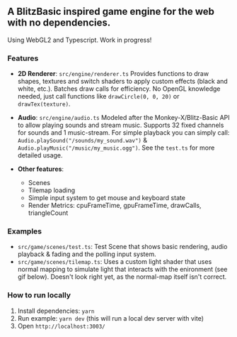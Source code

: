 ##  A BlitzBasic inspired game engine for the web with no dependencies.
Using WebGL2 and Typescript.
Work in progress!

### Features
- **2D Renderer**: `src/engine/renderer.ts`
Provides functions to draw shapes, textures and switch shaders to apply custom effects (black and white, etc.). Batches draw calls for efficiency. No OpenGL knowledge needed, just call functions like `drawCircle(0, 0, 20)` or `drawTex(texture)`.

- **Audio**: `src/engine/audio.ts`
Modeled after the Monkey-X/Blitz-Basic API to allow playing sounds and stream music. Supports 32 fixed channels for sounds and 1 music-stream.
For simple playback you can simply call: `Audio.playSound("/sounds/my_sound.wav")` &
`Audio.playMusic("/music/my_music.ogg")`. See the `test.ts` for more detailed usage.

- **Other features**:
	* Scenes
	* Tilemap loading
	* Simple input system to get mouse and keyboard state
	* Render Metrics: cpuFrameTime, gpuFrameTime, drawCalls, triangleCount

### Examples
- `src/game/scenes/test.ts`: Test Scene that shows basic rendering, audio playback & fading and the polling input system.
- `src/game/scenes/tilemap.ts`: Uses a custom light shader that uses normal mapping to simulate light that interacts with the enironment (see gif below). Doesn't look right yet, as the normal-map itself isn't correct.

### How to run locally
1) Install dependencies: `yarn`
2) Run example: `yarn dev` (this will run a local dev server with vite)
3) Open `http://localhost:3003/`
